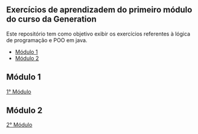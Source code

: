 ## Exercícios de aprendizadem do primeiro módulo do curso da Generation

Este repositório tem como objetivo exibir os exercícios referentes à lógica de 
programação e POO em java.

- [Módulo 1](#id01)
- [Módulo 2](#id02)

## Módulo 1<a name="id01"></a>

[1° Módulo](https://github.com/Rorschach616/generation/tree/master/modulo-1)

## Módulo 2<a name="id02"></a>

[2° Módulo](https://github.com/Rorschach616/generation/tree/master/modulo-2/Tabelas%20em%20MySQL)
